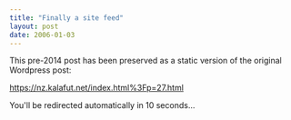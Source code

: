 ```yaml
---
title: "Finally a site feed"
layout: post
date: 2006-01-03
---
```


This pre-2014 post has been preserved as a static version of the original Wordpress post:

https://nz.kalafut.net/index.html%3Fp=27.html

You'll be redirected automatically in 10 seconds...

<head>
  <meta http-equiv="refresh" content="10;url=https://nz.kalafut.net/index.html%3Fp=27.html">
</head>

